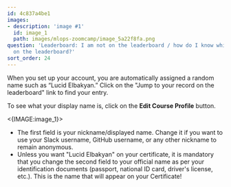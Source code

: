 ```yaml
---
id: 4c837a4be1
images:
- description: 'image #1'
  id: image_1
  path: images/mlops-zoomcamp/image_5a22f8fa.png
question: 'Leaderboard: I am not on the leaderboard / how do I know which one I am
  on the leaderboard?'
sort_order: 24
---
```


When you set up your account, you are automatically assigned a random name such as “Lucid Elbakyan.” Click on the "Jump to your record on the leaderboard" link to find your entry.

To see what your display name is, click on the **Edit Course Profile** button.

<{IMAGE:image_1}>

- The first field is your nickname/displayed name. Change it if you want to use your Slack username, GitHub username, or any other nickname to remain anonymous.
- Unless you want "Lucid Elbakyan" on your certificate, it is mandatory that you change the second field to your official name as per your identification documents (passport, national ID card, driver's license, etc.). This is the name that will appear on your Certificate!